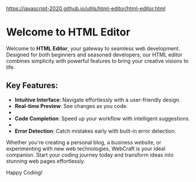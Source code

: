 https://javascript-2020.github.io/utils/html-editor/html-editor.html


# Welcome to **HTML Editor**

Welcome to **HTML Editor**, your gateway to seamless web development. Designed for both beginners and seasoned developers, our HTML editor combines simplicity with powerful features to bring your creative visions to life.

## Key Features:
- **Intuitive Interface**: Navigate effortlessly with a user-friendly design.
- **Real-time Preview**: See changes as you code.
- 
- **Code Completion**: Speed up your workflow with intelligent suggestions.
- 
- **Error Detection**: Catch mistakes early with built-in error detection.

Whether you're creating a personal blog, a business website, or experimenting with new web technologies, WebCraft is your ideal companion. Start your coding journey today and transform ideas into stunning web pages effortlessly.

Happy Coding!


